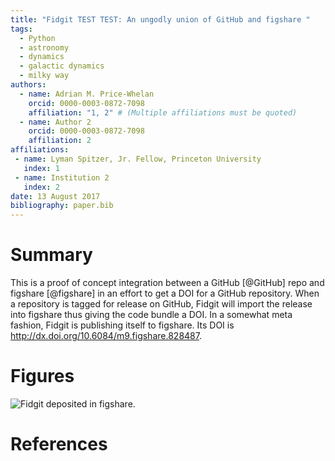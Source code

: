```yaml
---
title: "Fidgit TEST TEST: An ungodly union of GitHub and figshare "
tags:
  - Python
  - astronomy
  - dynamics
  - galactic dynamics
  - milky way
authors:
  - name: Adrian M. Price-Whelan
    orcid: 0000-0003-0872-7098
    affiliation: "1, 2" # (Multiple affiliations must be quoted)
  - name: Author 2
    orcid: 0000-0003-0872-7098
    affiliation: 2
affiliations:
 - name: Lyman Spitzer, Jr. Fellow, Princeton University
   index: 1
 - name: Institution 2
   index: 2
date: 13 August 2017
bibliography: paper.bib
---
```


# Summary

This is a proof of concept integration between a GitHub [@GitHub] repo and figshare [@figshare] in an effort to get a DOI for a GitHub repository. When a repository is tagged for release on GitHub, Fidgit will import the release into figshare thus giving the code bundle a DOI. In a somewhat meta fashion, Fidgit is publishing itself to figshare. Its DOI is http://dx.doi.org/10.6084/m9.figshare.828487.

# Figures

![Fidgit deposited in figshare.](figshare_article.png)

# References
